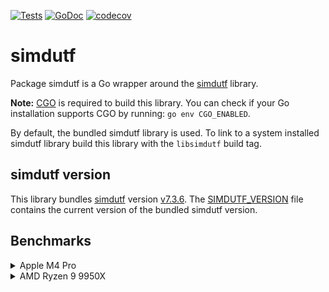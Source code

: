 [![Tests](https://github.com/charlievieth/simdutf/actions/workflows/test.yml/badge.svg)](https://github.com/charlievieth/simdutf/actions/workflows/test.yml)
[![GoDoc](https://img.shields.io/badge/godoc-reference-blue.svg)](https://pkg.go.dev/github.com/charlievieth/simdutf@master)
[![codecov](https://codecov.io/gh/charlievieth/simdutf/graph/badge.svg?token=66ZMOXC3F9)](https://codecov.io/gh/charlievieth/simdutf)

# simdutf

Package simdutf is a Go wrapper around the [simdutf](https://github.com/simdutf/simdutf/)
library.

**Note:** [CGO](https://go.dev/wiki/cgo) is required to build this library.
You can check if your Go installation supports CGO by running: `go env CGO_ENABLED`.

By default, the bundled simdutf library is used. To link to a system installed
simdutf library build this library with the `libsimdutf` build tag.

## simdutf version

This library bundles [simdutf](https://github.com/simdutf/simdutf/) version
[v7.3.6](https://github.com/simdutf/simdutf/releases/tag/v7.3.6).
The [SIMDUTF_VERSION](./SIMDUTF_VERSION) file contains the current version of
the bundled simdutf version.

## Benchmarks

<details>
<summary>Apple M4 Pro</summary>

```
goos: darwin
goarch: arm64
pkg: github.com/charlievieth/simdutf
cpu: Apple M4 Pro

BenchmarkValid/ASCII/10           3.448 ns/op      2900.58 MB/s
BenchmarkValid/ASCII/32           3.670 ns/op      8720.07 MB/s
BenchmarkValid/ASCII/64           4.555 ns/op      14049.86 MB/s
BenchmarkValid/ASCII/128          30.23 ns/op      4234.37 MB/s
BenchmarkValid/ASCII/256          30.84 ns/op      8301.91 MB/s
BenchmarkValid/ASCII/512          32.43 ns/op      15787.08 MB/s
BenchmarkValid/ASCII/4K           61.07 ns/op      67067.36 MB/s
BenchmarkValid/ASCII/16K          168.7 ns/op      97117.82 MB/s
BenchmarkValid/ASCII/4M           41620 ns/op      100776.48 MB/s
BenchmarkValid/ASCII/64M          818370 ns/op     82003.04 MB/s
BenchmarkValid/MostlyASCII/10     5.760 ns/op      1736.00 MB/s
BenchmarkValid/MostlyASCII/32     14.29 ns/op      2239.25 MB/s
BenchmarkValid/MostlyASCII/64     25.89 ns/op      2471.84 MB/s
BenchmarkValid/MostlyASCII/128    32.37 ns/op      3954.28 MB/s
BenchmarkValid/MostlyASCII/256    33.27 ns/op      7694.38 MB/s
BenchmarkValid/MostlyASCII/512    36.46 ns/op      14043.92 MB/s
BenchmarkValid/MostlyASCII/4K     84.97 ns/op      48203.90 MB/s
BenchmarkValid/MostlyASCII/16K    249.4 ns/op      65706.04 MB/s
BenchmarkValid/MostlyASCII/4M     62598 ns/op      67004.03 MB/s
BenchmarkValid/MostlyASCII/64M    988549 ns/op     67886.23 MB/s
BenchmarkValid/Japanese/10        5.830 ns/op      1715.19 MB/s
BenchmarkValid/Japanese/32        14.69 ns/op      2178.73 MB/s
BenchmarkValid/Japanese/64        26.63 ns/op      2403.41 MB/s
BenchmarkValid/Japanese/128       34.35 ns/op      3726.50 MB/s
BenchmarkValid/Japanese/256       40.39 ns/op      6338.72 MB/s
BenchmarkValid/Japanese/512       58.29 ns/op      8783.84 MB/s
BenchmarkValid/Japanese/4K        317.5 ns/op      12899.32 MB/s
BenchmarkValid/Japanese/16K       1204 ns/op       13603.54 MB/s
BenchmarkValid/Japanese/4M        305288 ns/op     13738.83 MB/s
BenchmarkValid/Japanese/64M       4842601 ns/op    13858.02 MB/s
BenchmarkIsASCII/10               2.483 ns/op      4027.34 MB/s
BenchmarkIsASCII/32               2.979 ns/op      10740.36 MB/s
BenchmarkIsASCII/64               3.859 ns/op      16585.18 MB/s
BenchmarkIsASCII/128              6.656 ns/op      19230.76 MB/s
BenchmarkIsASCII/256              11.96 ns/op      21408.87 MB/s
BenchmarkIsASCII/512              22.41 ns/op      22845.88 MB/s
BenchmarkIsASCII/4K               56.23 ns/op      72838.62 MB/s
BenchmarkIsASCII/16K              150.5 ns/op      108835.26 MB/s
BenchmarkIsASCII/4M               43032 ns/op      97468.37 MB/s
BenchmarkIsASCII/64M              766867 ns/op     87510.49 MB/s
```

</details>

<details>
<summary>AMD Ryzen 9 9950X</summary>

```
goos: linux
goarch: amd64
pkg: github.com/charlievieth/simdutf
cpu: AMD Ryzen 9 9950X 16-Core Processor

BenchmarkValid/ASCII/10           2.962 ns/op      3376.02 MB/s
BenchmarkValid/ASCII/32           3.294 ns/op      9715.53 MB/s
BenchmarkValid/ASCII/64           26.36 ns/op      2427.49 MB/s
BenchmarkValid/ASCII/128          27.18 ns/op      4708.65 MB/s
BenchmarkValid/ASCII/256          26.13 ns/op      9797.32 MB/s
BenchmarkValid/ASCII/512          28.50 ns/op      17966.39 MB/s
BenchmarkValid/ASCII/4K           44.88 ns/op      91274.24 MB/s
BenchmarkValid/ASCII/16K          112.0 ns/op      146231.88 MB/s
BenchmarkValid/ASCII/4M           29763 ns/op      140923.76 MB/s
BenchmarkValid/ASCII/64M          865934 ns/op     77498.81 MB/s
BenchmarkValid/MostlyASCII/10     5.511 ns/op      1814.40 MB/s
BenchmarkValid/MostlyASCII/32     17.52 ns/op      1826.35 MB/s
BenchmarkValid/MostlyASCII/64     28.83 ns/op      2220.09 MB/s
BenchmarkValid/MostlyASCII/128    25.99 ns/op      4925.02 MB/s
BenchmarkValid/MostlyASCII/256    28.39 ns/op      9016.97 MB/s
BenchmarkValid/MostlyASCII/512    30.72 ns/op      16664.88 MB/s
BenchmarkValid/MostlyASCII/4K     52.25 ns/op      78390.60 MB/s
BenchmarkValid/MostlyASCII/16K    144.3 ns/op      113534.30 MB/s
BenchmarkValid/MostlyASCII/4M     34517 ns/op      121512.83 MB/s
BenchmarkValid/MostlyASCII/64M    897078 ns/op     74808.30 MB/s
BenchmarkValid/Japanese/10        5.361 ns/op      1865.23 MB/s
BenchmarkValid/Japanese/32        17.81 ns/op      1796.73 MB/s
BenchmarkValid/Japanese/64        26.87 ns/op      2381.91 MB/s
BenchmarkValid/Japanese/128       27.53 ns/op      4648.68 MB/s
BenchmarkValid/Japanese/256       29.91 ns/op      8558.51 MB/s
BenchmarkValid/Japanese/512       33.82 ns/op      15139.06 MB/s
BenchmarkValid/Japanese/4K        111.3 ns/op      36799.37 MB/s
BenchmarkValid/Japanese/16K       388.8 ns/op      42140.47 MB/s
BenchmarkValid/Japanese/4M        92143 ns/op      45519.42 MB/s
BenchmarkValid/Japanese/64M       1661231 ns/op    40397.06 MB/s
BenchmarkIsASCII/10               2.272 ns/op      4402.11 MB/s
BenchmarkIsASCII/32               2.403 ns/op      13317.69 MB/s
BenchmarkIsASCII/64               3.452 ns/op      18542.17 MB/s
BenchmarkIsASCII/128              6.105 ns/op      20964.92 MB/s
BenchmarkIsASCII/256              10.90 ns/op      23491.01 MB/s
BenchmarkIsASCII/512              20.63 ns/op      24819.66 MB/s
BenchmarkIsASCII/4K               39.73 ns/op      103086.84 MB/s
BenchmarkIsASCII/16K              106.9 ns/op      153207.23 MB/s
BenchmarkIsASCII/4M               28989 ns/op      144686.87 MB/s
BenchmarkIsASCII/64M              805979 ns/op     83263.84 MB/s
```

</details>
